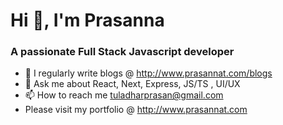 # Hi 👋, I'm Prasanna

### A passionate Full Stack Javascript developer

- 📝 I regularly write blogs @ http://www.prasannat.com/blogs
- 💬 Ask me about React, Next, Express, JS/TS , UI/UX
- 📫 How to reach me tuladharprasan@gmail.com
- Please visit my portfolio @ http://www.prasannat.com
